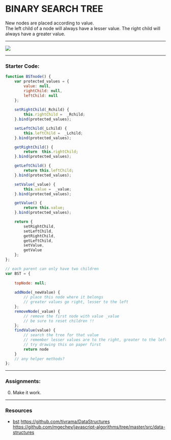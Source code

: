 # BINARY SEARCH TREE
New nodes are placed according to value.  
The left child of a node will always have a lesser value.
The right child will always have a greater value.
___
![](https://www.cs.cmu.edu/~adamchik/15-121/lectures/Trees/pix/insertEx.bmp)
___
### Starter Code: 
``` javascript
function BSTnode() {
	var protected_values = {
		value: null,
		rightChild: null,
		leftChild: null
	}; 
	
	setRightChild(_Rchild) {
		this.rightChild =  _Rchild;
	}.bind(protected_values);

	setLeftChild(_Lchild) {
		this.leftChild =  _Lchild;
	}.bind(protected_values);

	getRightChild() {
		return  this.rightChild;
	}.bind(protected_values);

	getLeftChild() {
		return this.leftChild;
	}.bind(protected_values);

	setValue(_value) {
		this.value =  _value;
	}.bind(protected_values);

	getValue() {
		return this.value;
	}.bind(protected_values);

	return {
		setRightChild,
		setLeftChild,
		getRightChild,
		getLeftChild,
		setValue,
		getValue
	};
};

// each parent can only have two children
var BST = {
	
	topNode: null;
	
	addNode(_newValue) {
		// place this node where it belongs
		// greater values go right, lesser to the left
	}; 
	removeNode(_value) {
		// remove the first node with value _value
		// be sure to reset children !!
	};
	findValue(value) {
		// search the tree for that value
		// remember lesser values are to the right, greater to the left
		// try drawing this on paper first
		return node
	}
	// any helper methods?
};
```
___
### Assignments:
0. Make it work.

___ 
### Resources  
* [bst](https://khan4019.github.io/front-end-Interview-Questions/bst.html)
    	https://github.com/tivrama/DataStructures
	    https://github.com/mgechev/javascript-algorithms/tree/master/src/data-structures